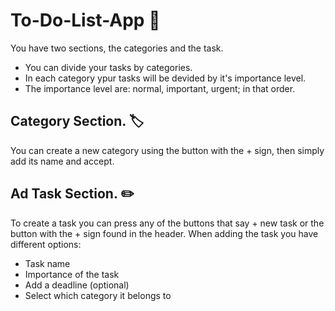 # To-Do-List-App 📝
You have two sections, the categories and the task.
- You can divide your tasks by categories.
- In each category ypur tasks will be devided by it's importance level.
- The importance level are: normal, important, urgent; in that order.
## Category Section. 🏷️
You can create a new category using the button with the + sign, then simply add its name and accept.
## Ad Task Section. ✏️
To create a task you can press any of the buttons that say + new task or the button with the + sign found in the header.
When adding the task you have different options:
- Task name 
- Importance of the task
- Add a deadline (optional)
- Select which category it belongs to
